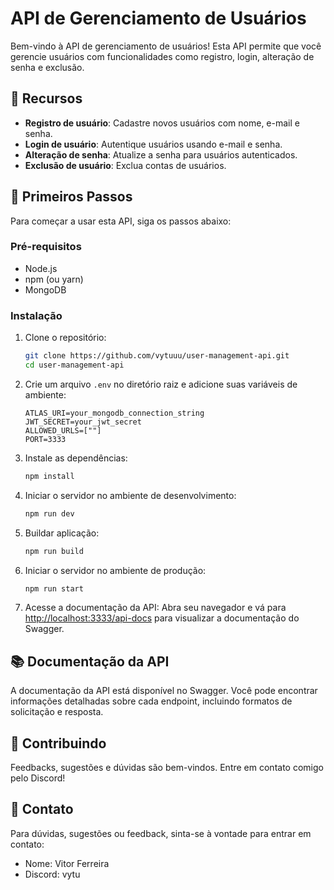 # API de Gerenciamento de Usuários

Bem-vindo à API de gerenciamento de usuários! Esta API permite que você gerencie usuários com funcionalidades como registro, login, alteração de senha e exclusão.

## 🌟 Recursos

- **Registro de usuário**: Cadastre novos usuários com nome, e-mail e senha.
- **Login de usuário**: Autentique usuários usando e-mail e senha.
- **Alteração de senha**: Atualize a senha para usuários autenticados.
- **Exclusão de usuário**: Exclua contas de usuários.

## 🚀 Primeiros Passos

Para começar a usar esta API, siga os passos abaixo:

### Pré-requisitos

- Node.js
- npm (ou yarn)
- MongoDB

### Instalação

1. Clone o repositório:

   ```bash
   git clone https://github.com/vytuuu/user-management-api.git
   cd user-management-api
   ```

2. Crie um arquivo `.env` no diretório raiz e adicione suas variáveis de ambiente:

   ```env
   ATLAS_URI=your_mongodb_connection_string
   JWT_SECRET=your_jwt_secret
   ALLOWED_URLS=[""]
   PORT=3333
   ```

3. Instale as dependências:

   ```bash
   npm install
   ```

4. Iniciar o servidor no ambiente de desenvolvimento:

   ```bash
   npm run dev
   ```

5. Buildar aplicação:

   ```bash
   npm run build
   ```

6. Iniciar o servidor no ambiente de produção:

   ```bash
   npm run start
   ```

6. Acesse a documentação da API:
   Abra seu navegador e vá para [http://localhost:3333/api-docs](http://localhost:3333/api-docs) para visualizar a documentação do Swagger.

## 📚 Documentação da API

A documentação da API está disponível no Swagger. Você pode encontrar informações detalhadas sobre cada endpoint, incluindo formatos de solicitação e resposta.

## 🤝 Contribuindo

Feedbacks, sugestões e dúvidas são bem-vindos. Entre em contato comigo pelo Discord!

## 📧 Contato

Para dúvidas, sugestões ou feedback, sinta-se à vontade para entrar em contato:

- Nome: Vitor Ferreira
- Discord: vytu
